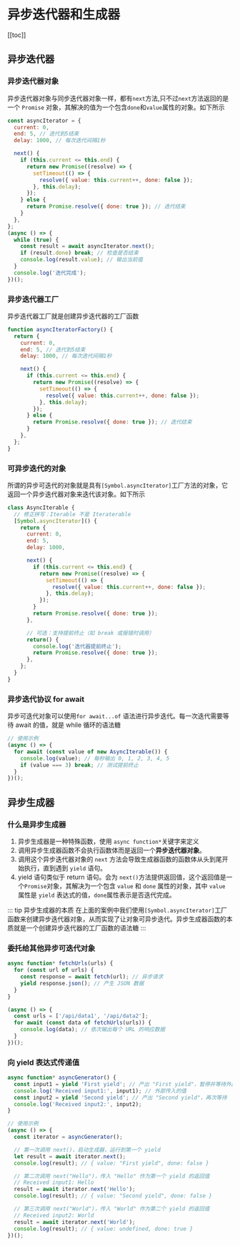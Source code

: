 # 异步迭代器和生成器

[[toc]]

## 异步迭代器

### 异步迭代器对象

异步迭代器对象与同步迭代器对象一样，都有`next`方法,只不过`next`方法返回的是一个 `Promise` 对象，其解决的值为一个包含`done`和`value`属性的对象。如下所示

```js
const asyncIterator = {
  current: 0,
  end: 5, // 迭代到5结束
  delay: 1000, // 每次迭代间隔1秒

  next() {
    if (this.current <= this.end) {
      return new Promise((resolve) => {
        setTimeout(() => {
          resolve({ value: this.current++, done: false });
        }, this.delay);
      });
    } else {
      return Promise.resolve({ done: true }); // 迭代结束
    }
  },
};
(async () => {
  while (true) {
    const result = await asyncIterator.next();
    if (result.done) break; // 检查是否结束
    console.log(result.value); // 输出当前值
  }
  console.log('迭代完成');
})();
```

### 异步迭代器工厂

异步迭代器工厂就是创建异步迭代器的工厂函数

```js
function asyncIteratorFactory() {
  return {
    current: 0,
    end: 5, // 迭代到5结束
    delay: 1000, // 每次迭代间隔1秒

    next() {
      if (this.current <= this.end) {
        return new Promise((resolve) => {
          setTimeout(() => {
            resolve({ value: this.current++, done: false });
          }, this.delay);
        });
      } else {
        return Promise.resolve({ done: true }); // 迭代结束
      }
    },
  };
}
```

### 可异步迭代的对象

所谓的异步可迭代的对象就是具有`[Symbol.asyncIterator]`工厂方法的对象，它返回一个异步迭代器对象来迭代该对象。如下所示

```js
class AsyncIterable {
  // 修正拼写：Iterable 不是 Iteraterable
  [Symbol.asyncIterator]() {
    return {
      current: 0,
      end: 5,
      delay: 1000,

      next() {
        if (this.current <= this.end) {
          return new Promise((resolve) => {
            setTimeout(() => {
              resolve({ value: this.current++, done: false });
            }, this.delay);
          });
        }
        return Promise.resolve({ done: true });
      },

      // 可选：支持提前终止（如 break 或报错时调用）
      return() {
        console.log('迭代器提前终止');
        return Promise.resolve({ done: true });
      },
    };
  }
}
```

### 异步迭代协议 for await

异步可迭代对象可以使用`for await...of` 语法进行异步迭代。每一次迭代需要等待 await 的值，就是 while 循环的语法糖

```js
// 使用示例
(async () => {
  for await (const value of new AsyncIterable()) {
    console.log(value); // 每秒输出 0, 1, 2, 3, 4, 5
    if (value === 3) break; // 测试提前终止
  }
})();
```

## 异步生成器

### 什么是异步生成器

1. 异步生成器是一种特殊函数，使用 `async function*`关键字来定义
2. 调用异步生成器函数不会执行函数体而是返回一个**异步迭代器对象**。
3. 调用这个异步迭代器对象的 `next` 方法会导致生成器函数的函数体从头到尾开始执行，直到遇到 `yield` 语句。
4. yield 语句类似于 return 语句。会为 `next()`方法提供返回值，这个返回值是一个`Promise`对象，其解决为一个包含 `value` 和 `done` 属性的对象，其中 `value` 属性是 `yield` 表达式的值，`done`属性表示是否迭代完成。

::: tip 异步生成器的本质
在上面的案例中我们使用`[Symbol.asyncIterator]`工厂函数来创建异步迭代器对象，从而实现了让对象可异步迭代。异步生成器函数的本质就是一个创建异步迭代器的工厂函数的语法糖
:::

### 委托给其他异步可迭代对象

```js
async function* fetchUrls(urls) {
  for (const url of urls) {
    const response = await fetch(url); // 异步请求
    yield response.json(); // 产生 JSON 数据
  }
}

(async () => {
  const urls = ['/api/data1', '/api/data2'];
  for await (const data of fetchUrls(urls)) {
    console.log(data); // 依次输出每个 URL 的响应数据
  }
})();
```

### 向 yield 表达式传递值

```js
async function* asyncGenerator() {
  const input1 = yield 'First yield'; // 产出 "First yield"，暂停并等待外部传入值
  console.log('Received input1:', input1); // 外部传入的值
  const input2 = yield 'Second yield'; // 产出 "Second yield"，再次等待
  console.log('Received input2:', input2);
}

// 使用示例
(async () => {
  const iterator = asyncGenerator();

  // 第一次调用 next()，启动生成器，运行到第一个 yield
  let result = await iterator.next();
  console.log(result); // { value: "First yield", done: false }

  // 第二次调用 next("Hello")，传入 "Hello" 作为第一个 yield 的返回值
  // Received input1: Hello
  result = await iterator.next('Hello');
  console.log(result); // { value: "Second yield", done: false }

  // 第三次调用 next("World")，传入 "World" 作为第二个 yield 的返回值
  // Received input2: World
  result = await iterator.next('World');
  console.log(result); // { value: undefined, done: true }
})();
```
